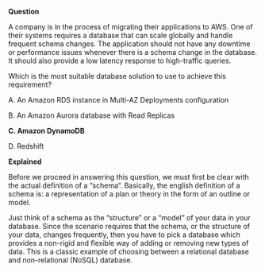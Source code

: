 **Question**

A company is in the process of migrating their applications to AWS. One of their systems requires a database that can scale globally and handle frequent schema changes. The application should not have any downtime or performance issues whenever there is a schema change in the database. It should also provide a low latency response to high-traffic queries.

Which is the most suitable database solution to use to achieve this requirement?

A. An Amazon RDS instance in Multi-AZ Deployments configuration

B. An Amazon Aurora database with Read Replicas

**C. Amazon DynamoDB**

D. Redshift

**Explained**

Before we proceed in answering this question, we must first be clear with the actual definition of a “schema“. Basically, the english definition of a schema is: a representation of a plan or theory in the form of an outline or model.

Just think of a schema as the “structure” or a “model” of your data in your database. Since the scenario requires that the schema, or the structure of your data, changes frequently, then you have to pick a database which provides a non-rigid and flexible way of adding or removing new types of data. This is a classic example of choosing between a relational database and non-relational (NoSQL) database.